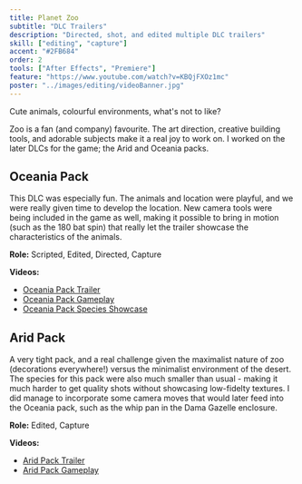 ```yaml
---
title: Planet Zoo
subtitle: "DLC Trailers"
description: "Directed, shot, and edited multiple DLC trailers"
skill: ["editing", "capture"]
accent: "#2FB684"
order: 2
tools: ["After Effects", "Premiere"]
feature: "https://www.youtube.com/watch?v=KBQjFXOz1mc"
poster: "../images/editing/videoBanner.jpg"
---
```


Cute animals, colourful environments, what's not to like?

Zoo is a fan (and company) favourite. The art direction, creative building tools, and adorable subjects make it a real joy to work on. I worked on the later DLCs for the game; the Arid and Oceania packs.

## Oceania Pack

This DLC was especially fun. The animals and location were playful, and we were really given time to develop the location. New camera tools were being included in the game as well, making it possible to bring in motion (such as the 180 bat spin) that really let the trailer showcase the characteristics of the animals.

**Role:** Scripted, Edited, Directed, Capture

**Videos:**

- [Oceania Pack Trailer](https://www.youtube.com/watch?v=KBQjFXOz1mc)
- [Oceania Pack Gameplay](https://www.youtube.com/watch?v=ERPC2iTEz-Q)
- [Oceania Pack Species Showcase](https://www.youtube.com/watch?v=-nprdAsN4qE)

## Arid Pack

A very tight pack, and a real challenge given the maximalist nature of zoo (decorations everywhere!) versus the minimalist environment of the desert. The species for this pack were also much smaller than usual - making it much harder to get quality shots without showcasing low-fidelty textures. I did manage to incorporate some camera moves that would later feed into the Oceania pack, such as the whip pan in the Dama Gazelle enclosure.

**Role:** Edited, Capture

**Videos:**

- [Arid Pack Trailer](https://www.youtube.com/watch?v=c2cY0NoVMC8)
- [Arid Pack Gameplay](https://www.youtube.com/watch?v=YsYsKv67usE)
